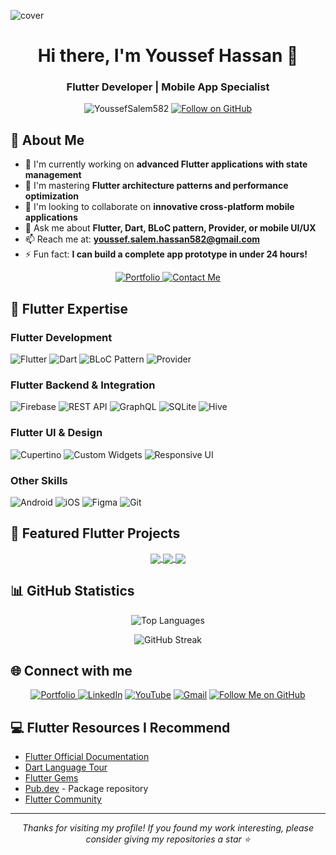 ![cover](https://github.com/user-attachments/assets/2e5e9ee4-a813-4e69-8a34-ccb64d51ed1c)
<h1 align="center">Hi there, I'm Youssef Hassan 👋</h1>
<h3 align="center">Flutter Developer | Mobile App Specialist</h3>

<p align="center">
  <img src="https://komarev.com/ghpvc/?username=YoussefSalem582&label=Profile%20views&color=0e75b6&style=flat" alt="YoussefSalem582" />
  <a href="https://github.com/YoussefSalem582">
  <img src="https://img.shields.io/badge/Follow%20on%20GitHub-181717?style=for-the-badge&logo=github&logoColor=white" alt="Follow on GitHub" />
</a>
</p>

## 💫 About Me
- 🔭 I'm currently working on **advanced Flutter applications with state management**
- 🌱 I'm mastering **Flutter architecture patterns and performance optimization**
- 👯 I'm looking to collaborate on **innovative cross-platform mobile applications**
- 💬 Ask me about **Flutter, Dart, BLoC pattern, Provider, or mobile UI/UX**
- 📫 Reach me at: **youssef.salem.hassan582@gmail.com**
- ⚡ Fun fact: **I can build a complete app prototype in under 24 hours!**

<p align="center">
  <a href="https://v0-youssef-salem-hassan.vercel.app/">
    <img src="https://img.shields.io/badge/Portfolio-181717?style=for-the-badge&logo=github&logoColor=white" alt="Portfolio"/>
  </a>
  <a href="mailto:youssef.salem.hassan582@gmail.com">
    <img src="https://img.shields.io/badge/Contact_Me-D14836?style=for-the-badge&logo=gmail&logoColor=white" alt="Contact Me"/>
  </a>
</p>

## 🚀 Flutter Expertise

### Flutter Development
<p align="left">
  <img src="https://img.shields.io/badge/Flutter-02569B?style=for-the-badge&logo=flutter&logoColor=white" alt="Flutter" />
  <img src="https://img.shields.io/badge/Dart-0175C2?style=for-the-badge&logo=dart&logoColor=white" alt="Dart" />
  <img src="https://img.shields.io/badge/BLoC-13B9FD?style=for-the-badge&logo=flutter&logoColor=white" alt="BLoC Pattern" />
  <img src="https://img.shields.io/badge/Provider-13B9FD?style=for-the-badge&logo=flutter&logoColor=white" alt="Provider" />
</p>

### Flutter Backend & Integration
<p align="left">
  <img src="https://img.shields.io/badge/Firebase-FFCA28?style=for-the-badge&logo=firebase&logoColor=black" alt="Firebase" />
  <img src="https://img.shields.io/badge/REST_API-0175C2?style=for-the-badge&logo=flutter&logoColor=white" alt="REST API" />
  <img src="https://img.shields.io/badge/GraphQL-E10098?style=for-the-badge&logo=graphql&logoColor=white" alt="GraphQL" />
  <img src="https://img.shields.io/badge/SQLite-003B57?style=for-the-badge&logo=sqlite&logoColor=white" alt="SQLite" />
  <img src="https://img.shields.io/badge/Hive-FFCA28?style=for-the-badge&logo=hive&logoColor=black" alt="Hive" />
</p>

### Flutter UI & Design
<p align="left">
  <img src="https://img.shields.io/badge/Cupertino-000000?style=for-the-badge&logo=apple&logoColor=white" alt="Cupertino" />
  <img src="https://img.shields.io/badge/Custom_Widgets-02569B?style=for-the-badge&logo=flutter&logoColor=white" alt="Custom Widgets" />
  <img src="https://img.shields.io/badge/Responsive_UI-02569B?style=for-the-badge&logo=flutter&logoColor=white" alt="Responsive UI" />
</p>

### Other Skills
<p align="left">
  <img src="https://img.shields.io/badge/Android-3DDC84?style=for-the-badge&logo=android&logoColor=white" alt="Android" />
  <img src="https://img.shields.io/badge/iOS-000000?style=for-the-badge&logo=apple&logoColor=white" alt="iOS" />
  <img src="https://img.shields.io/badge/Figma-F24E1E?style=for-the-badge&logo=figma&logoColor=white" alt="Figma" />
  <img src="https://img.shields.io/badge/Git-F05032?style=for-the-badge&logo=git&logoColor=white" alt="Git" />
</p>

## 📱 Featured Flutter Projects

<p align="center">
  <a href="https://github.com/YoussefSalem582/Music-Player-App">
    <img align="center" src="https://github-readme-stats.vercel.app/api/pin/?username=YoussefSalem582&repo=Music-Player-App&theme=tokyonight" />
  </a>
  <a href="https://github.com/YoussefSalem582/ChargeHub-App">
    <img align="center" src="https://github-readme-stats.vercel.app/api/pin/?username=YoussefSalem582&repo=ChargeHub-App&theme=tokyonight" />
  </a>
  <a href="https://github.com/YoussefSalem582/chat-app">
    <img align="center" src="https://github-readme-stats.vercel.app/api/pin/?username=YoussefSalem582&repo=chat-app&theme=tokyonight" />
  </a>
</p>

## 📊 GitHub Statistics

<p align="center">
  <img src="https://github-readme-stats.vercel.app/api/top-langs/?username=YoussefSalem582&layout=compact&theme=tokyonight&hide_border=true&exclude_repo=repo1,repo2&hide=jupyter%20notebook" alt="Top Languages" />
</p>

<p align="center">
  <img src="https://github-readme-streak-stats.herokuapp.com/?user=YoussefSalem582&theme=tokyonight&hide_border=true" alt="GitHub Streak" />
</p>

## 🌐 Connect with me

<p align="center">
  <a href="https://v0-youssef-salem-hassan.vercel.app/">
    <img src="https://img.shields.io/badge/Portfolio-181717?style=for-the-badge&logo=github&logoColor=white" alt="Portfolio"/>
</a>
  <a href="https://www.linkedin.com/in/youssef-hassan-8529372b7/"><img src="https://img.shields.io/badge/LinkedIn-0077B5?style=for-the-badge&logo=linkedin&logoColor=white" alt="LinkedIn"/></a>
  <a href="https://www.youtube.com/@YoussefSalemHassan"><img src="https://img.shields.io/badge/YouTube-FF0000?style=for-the-badge&logo=youtube&logoColor=white" alt="YouTube"/></a>
  <a href="mailto:youssef.salem.hassan582@gmail.com"><img src="https://img.shields.io/badge/Gmail-D14836?style=for-the-badge&logo=gmail&logoColor=white" alt="Gmail"/></a>
  <a href="https://github.com/YoussefSalem582">
  <img src="https://img.shields.io/badge/Follow%20on%20GitHub-181717?style=for-the-badge&logo=github&logoColor=white" alt="Follow Me on GitHub" />
</a>
</p>

## 💻 Flutter Resources I Recommend

- [Flutter Official Documentation](https://flutter.dev/docs)
- [Dart Language Tour](https://dart.dev/guides/language/language-tour)
- [Flutter Gems](https://fluttergems.dev/)
- [Pub.dev](https://pub.dev/) - Package repository
- [Flutter Community](https://flutter.community/)

---

<p align="center">
  <i>Thanks for visiting my profile! If you found my work interesting, please consider giving my repositories a star ⭐</i>
</p>
